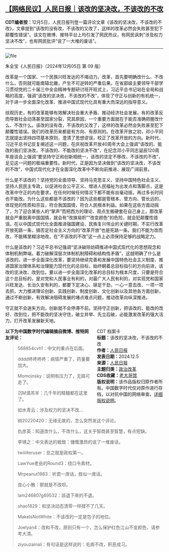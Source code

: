 <!--1733409461000-->
[【网络民议】人民日报｜该改的坚决改，不该改的不改](https://chinadigitaltimes.net/chinese/713704.html)
------

<p><strong>CDT编者按：</strong>12月5日，人民日报刊登一篇评论文章《该改的坚决改，不该改的不改》，文章提到“该改的没有改，不该改的又改了，这样的改革必然会失败甚至犯下颠覆性错误”。该文在微博、推特平台上均引发了网民热议，有网民讽刺“涉及权力坚决不改”，也有网民批评“说了一大堆的废话”。</p><hr><p><img decoding="async" src="https://chinadigitaltimes.net/chinese/files/2024/12/image-1733408498178.png" alt="file"></p><p>朱全宝《人民日报》（2024年12月05日&nbsp;第&nbsp;09&nbsp;版）</p><p>改革是一个国家、一个民族兴旺发达的不竭动力。改革，首先要明确改什么、不改什么，否则就可能南辕北辙，产生不可逆转的严重后果。在省部级主要领导干部学习贯彻党的二十届三中全会精神专题研讨班开班式上，习近平总书记站在全局和战略的高度，强调“该改的坚决改，不该改的不改”，体现了守正与创新的有机统一，对于进一步全面深化改革、推进中国式现代化具有重大而深远的指导意义。</p><p>综观历史，有的改革能够有效解决社会重大矛盾、推动经济社会发展，有的改革反而导致社会动荡甚至国家分裂，究其原因，一个重要方面就在于能否准确把握改什么、不改什么。该改的没有改，不该改的又改了，这样的改革必然会失败甚至犯下颠覆性错误。我们的改革历来都是有方向、有原则的。在改革开放之初，邓小平同志就提出坚持四项基本原则，澄清了思想谬误，校正了改革开放的方向。新时代，习近平总书记反复阐述这一问题，在庆祝改革开放40周年大会上强调“该改的、能改的我们坚决改，不该改的、不能改的坚决不改”，在纪念邓小平同志诞辰120周年座谈会上强调“要坚持守正和创新相统一，该改的坚定不移改，不该改的不改”，足见这一问题的极端重要性。新时代，正是因为坚决做到“该改的坚决改，不该改的不改”，中国式现代化才在全面深化改革中不断向前推进、展现广阔前景。</p><p>什么是不该改的？坚持党的全面领导、坚持马克思主义、坚持中国特色社会主义、坚持人民民主专政，以促进社会公平正义、增进人民福祉为出发点和落脚点，这是改革中守正的内在要求，在任何时候任何情况下都不能有丝毫动摇，再过多长时间也不能改。为什么这些都是不该改的？因为这些都是管根本、管方向、管长远的，体现党的性质和宗旨，符合我国国情，符合人民根本利益。如果在这些方面动摇了，为了迎合某些人的“掌声”而把西方的理论、观点生搬硬套在自己身上，那改革就会严重脱离中国国情，就会有“改旗易帜”“改变颜色”的危险，就会犯颠覆性错误。在以中国式现代化全面推进强国建设、民族复兴伟业的关键时期，不实行改革开放死路一条，搞否定社会主义方向的“改革开放”也是死路一条。我们不能为改而改，不能稀里糊涂地改，在“不该改的不改”这一点上必须保持足够的战略定力。</p><p>什么是该改的？习近平总书记强调“坚决破除妨碍推进中国式现代化的思想观念和体制机制弊端，着力破解深层次体制机制障碍和结构性矛盾”，这就明确了什么是该改的。进一步全面深化改革，要坚持继续完善和发展中国特色社会主义制度、推进国家治理体系和治理能力现代化的总目标，始终朝着总目标指引的方向前进，该改的坚决改、改到位。要以进一步全面深化改革的总目标为根本尺度，只要是符合这个总目标的，是对党和人民事业有利的，对最广大人民有利的，对实现党和国家兴旺发达、长治久安有利的，都要下定决心、铆足干劲，一心一意去改、一项一项去抓，大力推进理论创新、实践创新、制度创新、文化创新以及其他各方面创新，通过不断创新，有效解决阻碍发展的堵点难点问题，推动改革向纵深推进。</p><p>守正就不会迷失方向，创新就不会停滞不前。坚持守正创新，把该改的、能改的改好、改到位，把不能改的坚决守住，破立并举、先立后破，必能激发改革的强大活力，打开改革发展新天地。</p><div style="width:42%;float:right;padding-left:20px;"><div class="su-spoiler su-spoiler-style-fancy su-spoiler-icon-chevron-circle" data-scroll-offset="0" data-anchor-in-url="no"><div class="su-spoiler-title" tabindex="0" role="button"><span class="su-spoiler-icon"></span>CDT 档案卡</div><div class="su-spoiler-content su-u-clearfix su-u-trim"><strong>标题：</strong>该改的坚决改，不该改的不改<br><strong>作者：</strong><a href="https://chinadigitaltimes.net/space/人民日报" target="_blank">人民日报</a><br><strong>发表日期：</strong>2024.12.5<br><strong>来源：</strong><a href="https://news.cctv.com/2024/12/05/ARTIdi9Y2s14CfZ2xOTEgDt6241205.shtml" target="_blank">人民日报</a><br><strong>主题归类：</strong><a href="https://chinadigitaltimes.net/space/政治改革" target="_blank">政治改革</a><br><strong>CDS收藏：</strong><a href="https://chinadigitaltimes.net/space/%E8%80%81%E5%A4%A7%E5%93%A5%E9%A6%86" target="_blank" rel="noopener">老大哥馆</a><br><strong>版权说明：</strong>该作品版权归原作者所有。中国数字时代仅对原作进行存档，以对抗中国的网络审查。<a href="https://chinadigitaltimes.net/chinese/copyright">详细版权说明</a>。</div></div></div><p><strong>以下为中国数字时代编辑摘自微博、推特网友评论：</strong></p><blockquote><p>568854cvh1：中文的重点在后面。</p><p>dddd咚咚咚咚：病情严重了，药量要加大。</p><p>Momoinsky：说明有压力了，无路可走了。</p><p>沉M滴羔羊：几千年的精髓都在这里了。</p><p>如水青云：涉及权力的坚决不改…</p><p>树20220420：无缘无故的，怎么突然发这个评论。</p><p>仇彦英：知道改什么，不改什么，这关乎智商甚至智慧，有点短缺。</p><p>李靖之：中文表达的极致：慷慨激昂的说了一堆废话。</p><p>twiiiiteruser：总之就是政权第一。</p><p>LawYue老岳的Round3：绕口令素材。</p><p>Mrpeanut1983：听君一席话，胜似一席话。</p><p>良心小散：那就是不改呗。</p><p>lam246807g69532：該退下來的不退。</p><p>shao1829：和坚决动态清零一样撑不了几天。</p><p>MakeIsNotWhite：不该改的一定是包子的地位。</p><p>Joelyan4：改和不改，原则只有一个，怎么保护红色江山不变颜色，请参考大清。</p><p>ziyouzainali：有句话是这样说的：毛病不改，积恶成习。</p></blockquote><div class="addtoany_share_save_container addtoany_content addtoany_content_bottom"><div class="a2a_kit a2a_kit_size_32 addtoany_list" data-a2a-url="https://chinadigitaltimes.net/chinese/713704.html" data-a2a-title="【网络民议】人民日报｜该改的坚决改，不该改的不改"><a class="a2a_button_facebook" href="https://www.addtoany.com/add_to/facebook?linkurl=https%3A%2F%2Fchinadigitaltimes.net%2Fchinese%2F713704.html&amp;linkname=%E3%80%90%E7%BD%91%E7%BB%9C%E6%B0%91%E8%AE%AE%E3%80%91%E4%BA%BA%E6%B0%91%E6%97%A5%E6%8A%A5%EF%BD%9C%E8%AF%A5%E6%94%B9%E7%9A%84%E5%9D%9A%E5%86%B3%E6%94%B9%EF%BC%8C%E4%B8%8D%E8%AF%A5%E6%94%B9%E7%9A%84%E4%B8%8D%E6%94%B9" title="Facebook" rel="nofollow noopener" target="_blank"></a><a class="a2a_button_twitter" href="https://www.addtoany.com/add_to/twitter?linkurl=https%3A%2F%2Fchinadigitaltimes.net%2Fchinese%2F713704.html&amp;linkname=%E3%80%90%E7%BD%91%E7%BB%9C%E6%B0%91%E8%AE%AE%E3%80%91%E4%BA%BA%E6%B0%91%E6%97%A5%E6%8A%A5%EF%BD%9C%E8%AF%A5%E6%94%B9%E7%9A%84%E5%9D%9A%E5%86%B3%E6%94%B9%EF%BC%8C%E4%B8%8D%E8%AF%A5%E6%94%B9%E7%9A%84%E4%B8%8D%E6%94%B9" title="Twitter" rel="nofollow noopener" target="_blank"></a><a class="a2a_button_telegram" href="https://www.addtoany.com/add_to/telegram?linkurl=https%3A%2F%2Fchinadigitaltimes.net%2Fchinese%2F713704.html&amp;linkname=%E3%80%90%E7%BD%91%E7%BB%9C%E6%B0%91%E8%AE%AE%E3%80%91%E4%BA%BA%E6%B0%91%E6%97%A5%E6%8A%A5%EF%BD%9C%E8%AF%A5%E6%94%B9%E7%9A%84%E5%9D%9A%E5%86%B3%E6%94%B9%EF%BC%8C%E4%B8%8D%E8%AF%A5%E6%94%B9%E7%9A%84%E4%B8%8D%E6%94%B9" title="Telegram" rel="nofollow noopener" target="_blank"></a><a class="a2a_button_reddit" href="https://www.addtoany.com/add_to/reddit?linkurl=https%3A%2F%2Fchinadigitaltimes.net%2Fchinese%2F713704.html&amp;linkname=%E3%80%90%E7%BD%91%E7%BB%9C%E6%B0%91%E8%AE%AE%E3%80%91%E4%BA%BA%E6%B0%91%E6%97%A5%E6%8A%A5%EF%BD%9C%E8%AF%A5%E6%94%B9%E7%9A%84%E5%9D%9A%E5%86%B3%E6%94%B9%EF%BC%8C%E4%B8%8D%E8%AF%A5%E6%94%B9%E7%9A%84%E4%B8%8D%E6%94%B9" title="Reddit" rel="nofollow noopener" target="_blank"></a><a class="a2a_button_whatsapp" href="https://www.addtoany.com/add_to/whatsapp?linkurl=https%3A%2F%2Fchinadigitaltimes.net%2Fchinese%2F713704.html&amp;linkname=%E3%80%90%E7%BD%91%E7%BB%9C%E6%B0%91%E8%AE%AE%E3%80%91%E4%BA%BA%E6%B0%91%E6%97%A5%E6%8A%A5%EF%BD%9C%E8%AF%A5%E6%94%B9%E7%9A%84%E5%9D%9A%E5%86%B3%E6%94%B9%EF%BC%8C%E4%B8%8D%E8%AF%A5%E6%94%B9%E7%9A%84%E4%B8%8D%E6%94%B9" title="WhatsApp" rel="nofollow noopener" target="_blank"></a><a class="a2a_button_email" href="https://www.addtoany.com/add_to/email?linkurl=https%3A%2F%2Fchinadigitaltimes.net%2Fchinese%2F713704.html&amp;linkname=%E3%80%90%E7%BD%91%E7%BB%9C%E6%B0%91%E8%AE%AE%E3%80%91%E4%BA%BA%E6%B0%91%E6%97%A5%E6%8A%A5%EF%BD%9C%E8%AF%A5%E6%94%B9%E7%9A%84%E5%9D%9A%E5%86%B3%E6%94%B9%EF%BC%8C%E4%B8%8D%E8%AF%A5%E6%94%B9%E7%9A%84%E4%B8%8D%E6%94%B9" title="Email" rel="nofollow noopener" target="_blank"></a><a class="a2a_button_copy_link" href="https://www.addtoany.com/add_to/copy_link?linkurl=https%3A%2F%2Fchinadigitaltimes.net%2Fchinese%2F713704.html&amp;linkname=%E3%80%90%E7%BD%91%E7%BB%9C%E6%B0%91%E8%AE%AE%E3%80%91%E4%BA%BA%E6%B0%91%E6%97%A5%E6%8A%A5%EF%BD%9C%E8%AF%A5%E6%94%B9%E7%9A%84%E5%9D%9A%E5%86%B3%E6%94%B9%EF%BC%8C%E4%B8%8D%E8%AF%A5%E6%94%B9%E7%9A%84%E4%B8%8D%E6%94%B9" title="Copy Link" rel="nofollow noopener" target="_blank"></a><a class="a2a_dd addtoany_share_save addtoany_share" href="https://www.addtoany.com/share"></a></div></div>

